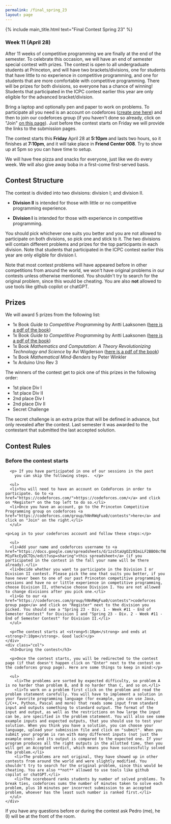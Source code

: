 ```yaml
---
permalink: /final_spring_23
layout: page
---
```


{% include main_title.html text="Final Contest Spring 23" %}

### Week 11 (April 28)

After 11 weeks of competitive programming we are finally at the end of
the semester. To celebrate this occasion, we will have an end of
semester special contest with prizes. The contest is open to all
undergraduate students at Princeton, and will have two
brackets/divisions, one for students that have little to no experience
in competitive programming, and one for students that are more
comfortable with competitive programming. There will be prizes for
both divisions, so everyone has a chance of winning! Students that
participated in the ICPC contest earlier this year are only eligible
for the advanced bracket/division.

Bring a laptop and optionally pen and paper to work on
problems. To participate all you need is an account on codeforces
([create one here](https://codeforces.com)) and then to join our
codeforces group (if you haven't done so already, click on "Join" [on
this page](https://codeforces.com/group/hNnRWqFua0/contests)). Just
before the contest starts on Friday we will provide the links to the
submission pages.

The contest starts this **Friday** April 28 at **5:10pm** and lasts
two hours, so it finishes at **7:10pm**, and it will take place in
**Friend Center 008**. Try to show up at 5pm so you can have time to
setup.

We will have free pizza and snacks for everyone, just like we do every
week. We will also give away boba <i class="bi bi-cup-straw"></i> in
a first-come first-served basis.

## Contest Structure

The contest is divided into two divisions: division I; and division
II.

 * **Division II** is intended for those with little or no
   competitive programming experience.

 * **Division I** is intended for those with experience in
     competitive programming.

You should pick whichever one suits you better and you are not allowed
to participate on both divisions, so pick one and stick to it. The two
divisions will contain different problems and prizes for the top
participants in each division. Note that students that participated in
the ICPC contest earlier this year are only eligible for division I.

Note that most contest problems will have appeared before in other
competitions from around the world, we won't have original problems in
our contests unless otherwise mentioned. You shouldn't try to search
for the original problem, since this would be cheating. You are also
**not** allowed to use tools like github copilot or chatGPT.

## Prizes

We will award 5 prizes from the following list:

 * 1x Book *Guide to Competitive Programming* by Antti Laaksonen ([here is a pdf of the book](https://duoblogger.github.io/assets/pdf/memonvyftw/guide-t-cp.pdf)) 
 * 1x Book *Guide to Competitive Programming* by Antti Laaksonen ([here is a pdf of the book](https://duoblogger.github.io/assets/pdf/memonvyftw/guide-t-cp.pdf))
 * 1x Book *Mathematics and Computation: A Theory Revolutionizing Technology and Science* by Avi Wigderson ([here is a pdf of the book](https://www.math.ias.edu/files/Book-online-Aug0619.pdf))
 * 1x Book *Mathematical Mind-Benders* by Peter Winkler
 * 1x Arduino Uno Rev 3

The winners of the contest get to pick one of this prizes in the following order:

 * 1st place Div I
 * 1st place Div II
 * 2nd place Div I
 * 2nd place Div II
 * Secret Challenge

The secret challenge is an extra prize that will be defined in
advance, but only revealed after the contest. Last semester it was
awarded to the contestant that submitted the last accepted solution.

## Contest Rules

<div class="container extra-space">
  <div class="row">
    <div class="col">
      <h3>Before the contest starts</h3>

      <p> If you have participated in one of our sessions in the past
        you can skip the following steps.  </p>

      <ul>
      <li>You will need to have an account on CodeForces in order to participate. Go to <a href="https://codeforces.com/">https://codeforces.com/</a> and click on *Register* on the top left to do so.</li>
      <li>Once you have an account, go to the Princeton Competitive Programming group on codeforces <a href="https://codeforces.com/group/hNnRWqFua0/contests">here</a> and click on "Join" on the right.</li>
      </ul>

    <p>Log in to your codeforces account and follow these steps:</p>

      <ul>
      <li>Add your name and codeforces username to <a href="https://docs.google.com/spreadsheets/d/1zs5taUgOZz9ImiLF2BBO8cfNBGkJd-M1yFkcEyQCTQs/edit?usp=sharing">this spreadsheet</a> (if you participated in the contest in the fall your name will be there already).</li>
      <li>Decide whether you want to participate in the Division I or Division II contest. Please pick the one that suits you better, if you have never been to one of our past Princeton competitive programming sessions and have no or little experience in competitive programming, choose Division II, otherwise choose Division I. You are not allowed to change divisions after you pick one.</li>
      <li>Go to our <a href="https://codeforces.com/group/hNnRWqFua0/contests">codeforces group page</a> and click on "Register" next to the division you picked. You should see a "Spring 23 - Div. 1 - Week #11 - End of Semester Contest" for Division I and "Spring 23 - Div. 2 - Week #11 - End of Semester Contest" for Division II.</li>
      </ul>

      <p>The contest starts at <strong>5:10pm</strong> and ends at <strong>7:10pm</strong>. Good luck!</p>
    </div>
    <div class="col">
      <h3>During the contest</h3>

      <p>Once the contest starts, you will be redirected to the contest page (if that doesn't happen click on "Enter" next to the contest on the codeforces group page). Here are some things to keep in mind:</p>

      <ul>
        <li>The problems are sorted by expected difficulty, so problem A is no harder than problem B, and B no harder than C, and so on.</li>
        <li>To work on a problem first click on the problem and read the problem statement carefully. You will have to implement a solution in your favorite programming language (for example, you can use Java, C/C++, Python, Pascal and more) that reads some input from standard input and outputs something to standard output. The format of the input and output, as well as the restrictions on how large the input can be, are specified in the problem statement. You will also see some example inputs and expected outputs, that you should use to test your solution. When you think you have a solution, you can choose your language, upload your submission file and click on "submit". When you submit your program is ran with many different inputs (not just the example ones) and its output is compared to the expected one. If your program produces all the right outputs in the allotted time, then you will get an Accepted verdict, which means you have successfully solved the problem.</li>
        <li>The problems are not original, they have showed up in other contests from around the world and were slightly modified. You shouldn't try to search for the original problem, since this would be cheating. You are also **not** allowed to use tools like github copilot or chatGPT.</li>
        <li>The scoreboard ranks students by number of solved problems. To break ties, codeforces sums the number of minutes taken to solve each problem, plus 10 minutes per incorrect submission to an accepted problem, whoever has the least such number is ranked first.</li>
      </ul>
    </div>
  </div>
</div>

If you have any questions before or during the contest ask Pedro (me), he (I) will be at the front of the room.